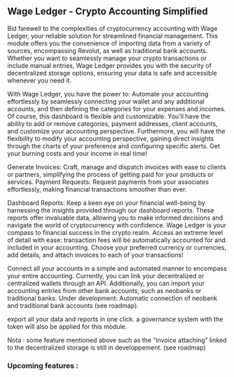 ## Wage Ledger - Crypto Accounting Simplified

Bid farewell to the complexities of cryptocurrency accounting with Wage Ledger, your reliable solution for streamlined financial management. This module offers you the convenience of importing data from a variety of sources, encompassing Revolut, as well as traditional bank accounts. Whether you want to seamlessly manage your crypto transactions or include manual entries, Wage Ledger provides you with the security of decentralized storage options, ensuring your data is safe and accessible whenever you need it.

With Wage Ledger, you have the power to:
Automate your accounting effortlessly by seamlessly connecting your wallet and any additional accounts, and then defining the categories for your expenses and incomes.  
Of course, this dashboard is flexible and customizable. You'll have the ability to add or remove categories, payment addresses, client accounts, and customize your accounting perspective. 
Furthermore, you will have the flexibility to modify your accounting perspective, gaining direct insights through the charts of your preference and configuring specific alerts. Get your burning costs and your income in real time!

Generate Invoices: Craft, manage and dispatch invoices with ease to clients or partners, simplifying the process of getting paid for your products or services.
Payment Requests: Request payments from your associates effortlessly, making financial transactions smoother than ever.

Dashboard Reports: Keep a keen eye on your financial well-being by harnessing the insights provided through our dashboard reports. These reports offer invaluable data, allowing you to make informed decisions and navigate the world of cryptocurrency with confidence. Wage Ledger is your compass to financial success in the crypto realm.
Access an extreme level of detail with ease: transaction fees will be automatically accounted for and included in your accounting. Choose your preferred currency or currencies, add details, and attach invoices to each of your transactions!

Connect all your accounts in a simple and automated manner to encompass your entire accounting. Currently, you can link your decentralized or centralized wallets through an API. Additionally, you can import your accounting entries from other bank accounts, such as neobanks or traditional banks.
Under development: Automatic connection of neobank and traditional bank accounts (see roadmap).

export all your data and reports in one click.
a governance system with the token will also be applied for this module.

Nota : some feature mentioned above such as the “invoice attaching” linked to the decentralized storage is still in developpement. (see roadmap)

### Upcoming features : 

